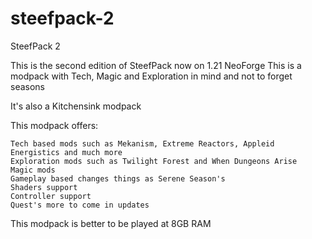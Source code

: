 # steefpack-2
SteefPack 2

This is the second edition of SteefPack now on 1.21 NeoForge
This is a modpack with Tech, Magic and Exploration in mind and not to forget seasons

It's also a Kitchensink modpack

 

This modpack offers:

    Tech based mods such as Mekanism, Extreme Reactors, Appleid Energistics and much more
    Exploration mods such as Twilight Forest and When Dungeons Arise
    Magic mods
    Gameplay based changes things as Serene Season's
    Shaders support
    Controller support
    Quest's more to come in updates

This modpack is better to be played at 8GB RAM
